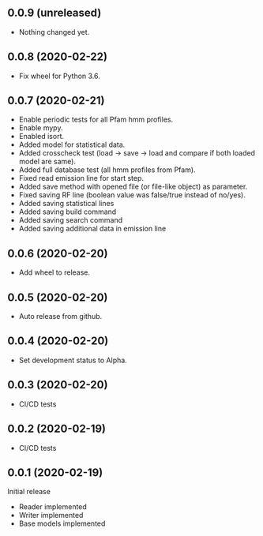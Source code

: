 0.0.9 (unreleased)
------------------

- Nothing changed yet.


0.0.8 (2020-02-22)
------------------

- Fix wheel for Python 3.6.


0.0.7 (2020-02-21)
------------------

- Enable periodic tests for all Pfam hmm profiles.
- Enable mypy.
- Enabled isort.
- Added model for statistical data.
- Added crosscheck test (load -> save -> load and compare if both loaded model are same).
- Added full database test (all hmm profiles from Pfam).
- Fixed read emission line for start step.
- Added save method with opened file (or file-like object) as parameter.
- Fixed saving RF line (boolean value was false/true instead of no/yes).
- Added saving statistical lines
- Added saving build command
- Added saving search command
- Added saving additional data in emission line

0.0.6 (2020-02-20)
------------------

- Add wheel to release.


0.0.5 (2020-02-20)
------------------

- Auto release from github.


0.0.4 (2020-02-20)
------------------

- Set development status to Alpha.


0.0.3 (2020-02-20)
------------------

- CI/CD tests

0.0.2 (2020-02-19)
------------------

- CI/CD tests

0.0.1 (2020-02-19)
------------------

Initial release

- Reader implemented
- Writer implemented
- Base models implemented

